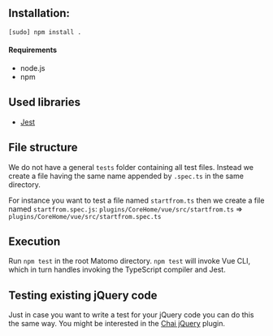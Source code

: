 ## Installation:

`[sudo] npm install .`

#### Requirements
* node.js
* npm

## Used libraries
* [Jest](https://jestjs.io/)

## File structure

We do not have a general `tests` folder containing all test files. Instead we create a file having the same name appended by `.spec.ts` in the same directory.

For instance you want to test a file named `startfrom.ts` then we create a file named `startfrom.spec.js`:
`plugins/CoreHome/vue/src/startfrom.ts` =>
`plugins/CoreHome/vue/src/startfrom.spec.ts`

## Execution

Run `npm test` in the root Matomo directory. `npm test` will invoke Vue CLI, which in turn handles invoking the TypeScript compiler and Jest.

## Testing existing jQuery code

Just in case you want to write a test for your jQuery code you can do this the same way. You might be interested in the [Chai jQuery](http://chaijs.com/plugins/chai-jquery) plugin.
